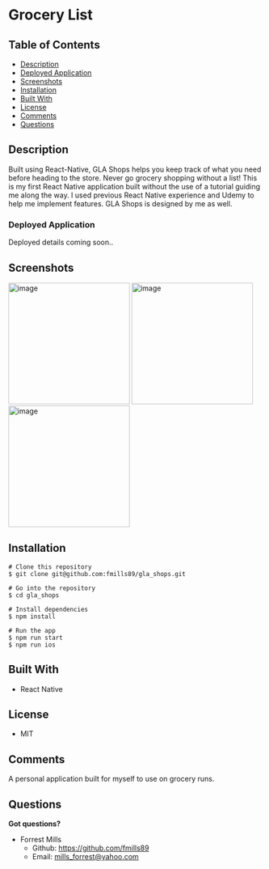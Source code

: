 # Grocery List

## Table of Contents

- [Description](#description)
- [Deployed Application](#deployed-application)
- [Screenshots](#screenshots)
- [Installation](#installation)
- [Built With](#built-with)
- [License](#license)
- [Comments](#comments)
- [Questions](#questions)

## Description

Built using React-Native, GLA Shops helps you keep track of what you need before heading to the store. Never go grocery shopping without a list! This is my first React Native application built without the use of a tutorial guiding me along the way. I used previous React Native experience and Udemy to help me implement features. GLA Shops is designed by me as well.

### Deployed Application

Deployed details coming soon..

## Screenshots

<img width="240" alt="image" src="https://user-images.githubusercontent.com/89666151/211912831-b99971b6-d807-481f-bb86-d5b8b22fe421.PNG"> <img width="240" alt="image" src="https://user-images.githubusercontent.com/89666151/211912967-66fc573c-b544-44d0-9850-9b8e6fee9402.PNG"> <img width="240" alt="image" src="https://user-images.githubusercontent.com/89666151/211913033-a827c81f-5a97-4ea5-b622-8737d4600c26.PNG">

## Installation

```
# Clone this repository
$ git clone git@github.com:fmills89/gla_shops.git

# Go into the repository
$ cd gla_shops

# Install dependencies
$ npm install

# Run the app
$ npm run start
$ npm run ios
```

## Built With

- React Native

## License

- MIT

## Comments

A personal application built for myself to use on grocery runs.

## Questions

**Got questions?**

- Forrest Mills
  - Github: https://github.com/fmills89
  - Email: mills_forrest@yahoo.com
